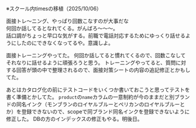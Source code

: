※スクール内timesの移植（2025/10/06）

面接トレ～ニング、やっぱり回数こなすのが大事だな  
何回か話してるとなれてくる。がんばろ～～～。  
話口調がちょっと早口な気がする。前職で電話対応するためにゆっくり話せるようにしたのにできなくなってるや。意識しよ。  

面接トレーニングやってた。
何回か話してると慣れてくるので、回数こなしてそれなりに話せるように頑張ろうと思う。
トレーニングやってると、質問に対する回答が頭の中で整理されるので、面接対策シートの内容の追記修正とかもしてた。

あとはカタログ化の前にテストコードをいくつか書いておこうと思ってテストを書く準備とかしてた。
`product`の`name`カラムの一意制約が今のままだと別ブランドの同名インク（モンブランのロイヤルブルーとペリカンのロイヤルブルーとか）を登録できないので、scopeで同ブランド同名インクを登録できないように修正した。
DBの方のインデックスの修正もやる。明後日。


